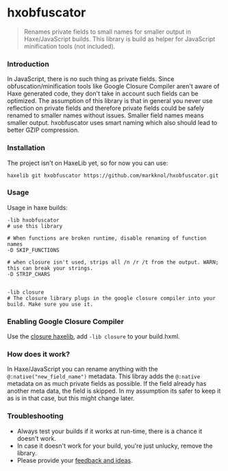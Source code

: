 # hxobfuscator

> Renames private fields to small names for smaller output in Haxe/JavaScript builds. 
> This library is build as helper for JavaScript minification tools (not included).

### Introduction

In JavaScript, there is no such thing as private fields. Since obfuscation/minification tools like Google Closure Compiler aren't aware of Haxe generated code, they don't take in account such fields can be optimized. 
The assumption of this library is that in general you never use reflection on private fields and therefore private fields could be safely renamed to smaller names without issues.
Smaller field names means smaller output. hxobfuscator uses smart naming which also should lead to better GZIP compression. 

### Installation

The project isn't on HaxeLib yet, so for now you can use:

`haxelib git hxobfuscator https://github.com/markknol/hxobfuscator.git` 

### Usage

Usage in haxe builds:

```hxml
-lib hxobfuscator
# use this library

# When functions are broken runtime, disable renaming of function names
-D SKIP_FUNCTIONS

# when closure isn't used, strips all /n /r /t from the output. WARN; this can break your strings.
-D STRIP_CHARS


-lib closure
# The closure library plugs in the google closure compiler into your build. Make sure you use it.
```

### Enabling Google Closure Compiler

Use the [closure haxelib](https://lib.haxe.org/p/closure/), add `-lib closure` to your build.hxml. 

### How does it work?

In Haxe/JavaScript you can rename anything with the `@:native("new_field_name")` metadata. This libray adds the `@:native` metadata on as much private fields as possible. If the field already has another meta data, the field is skipped. In my assumption its safer to keep it as is in that case, but this might change later.

### Troubleshooting

- Always test your builds if it works at run-time, there is a chance it doesn't work.
- In case it doesn't work for your build, you're just unlucky, remove the library.
- Please provide your [feedback and ideas](https://github.com/markknol/hxobfuscator/issues).